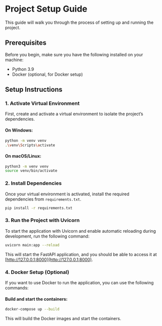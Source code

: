 # Project Setup Guide

This guide will walk you through the process of setting up and running the project.

## Prerequisites
Before you begin, make sure you have the following installed on your machine:

- Python 3.9
- Docker (optional, for Docker setup)

## Setup Instructions

### 1. Activate Virtual Environment
First, create and activate a virtual environment to isolate the project’s dependencies.

#### On Windows:
```bash
python -m venv venv
.\venv\Scripts\activate
```

#### On macOS/Linux:
```bash
python3 -m venv venv
source venv/bin/activate
```

### 2. Install Dependencies
Once your virtual environment is activated, install the required dependencies from `requirements.txt`.

```bash
pip install -r requirements.txt
```

### 3. Run the Project with Uvicorn
To start the application with Uvicorn and enable automatic reloading during development, run the following command:

```bash
uvicorn main:app --reload
```

This will start the FastAPI application, and you should be able to access it at [http://127.0.0.1:8000](http://127.0.0.1:8000).

### 4. Docker Setup (Optional)
If you want to use Docker to run the application, you can use the following commands:

#### Build and start the containers:
```bash
docker-compose up --build
```

This will build the Docker images and start the containers.


